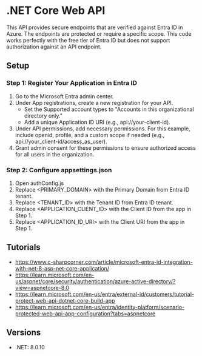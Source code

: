 # .NET Core Web API

This API provides secure endpoints that are verified against Entra ID in Azure. The endpoints are protected or require a specific scope. This code works perfectly with the free tier of Entra ID but does not support authorization against an API endpoint. 

## Setup

### Step 1: Register Your Application in Entra ID
1. Go to the Microsoft Entra admin center.
1. Under App registrations, create a new registration for your API.
   * Set the Supported account types to "Accounts in this organizational directory only."
   * Add a unique Application ID URI (e.g., api://your-client-id).
1. Under API permissions, add necessary permissions. For this example, include openid, profile, and a custom scope if needed (e.g., api://your_client-id/access_as_user).
1. Grant admin consent for these permissions to ensure authorized access for all users in the organization.

### Step 2: Configure appsettings.json
1. Open authConfig.js
1. Replace <PRIMARY_DOMAIN> with the Primary Domain from Entra ID tenant.
1. Replace <TENANT_ID> with the Tenant ID from Entra ID tenant.
1. Replace <APPLICATION_CLIENT_ID> with the Client ID from the app in Step 1.
1. Replace <APPLICATION_ID_URI> with the Client URI from the app in Step 1.

## Tutorials
*  https://www.c-sharpcorner.com/article/microsoft-entra-id-integration-with-net-8-asp-net-core-application/ 
* https://learn.microsoft.com/en-us/aspnet/core/security/authentication/azure-active-directory/?view=aspnetcore-8.0 
* https://learn.microsoft.com/en-us/entra/external-id/customers/tutorial-protect-web-api-dotnet-core-build-app 
* https://learn.microsoft.com/en-us/entra/identity-platform/scenario-protected-web-api-app-configuration?tabs=aspnetcore 

## Versions
* .NET: 8.0.10